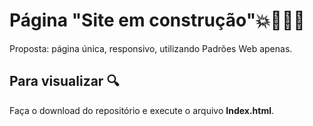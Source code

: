 <h1>Página "Site em construção"💥🔨👷‍♂️</h1>
Proposta: página única, responsivo, utilizando Padrões Web apenas.

<h2>Para visualizar 🔍</h2>
Faça o download do repositório e execute o arquivo <b>Index.html</b>.
